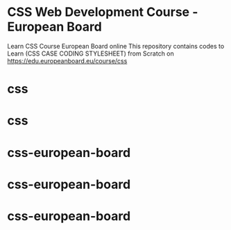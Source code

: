 # CSS Web Development Course -  European Board
Learn CSS Course European Board online
This repository contains codes to Learn (CSS CASE CODING STYLESHEET) from Scratch on https://edu.europeanboard.eu/course/css
# css
# css
# css-european-board
# css-european-board
# css-european-board
